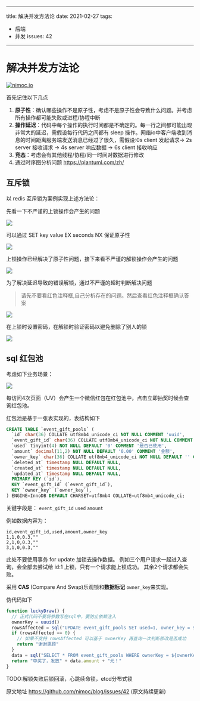 ----
title: 解决并发方法论
date: 2021-02-27
tags:
- 后端
- 并发
issues: 42
----

# 解决并发方法论

[![nimoc.io](http://nimoc.io/notice/index.svg)](https://nimoc.io/notice/)

首先记住以下几点

1. **原子性**：确认哪些操作不是原子性，考虑不是原子性会导致什么问题。并考虑所有操作都可能失败或进程/协程中断
2. **操作延迟**：代码中每个操作的执行时间都是不确定的。每一行之间都可能出现非常大的延迟，需假设每行代码之间都有 sleep 操作。网络io中客户端收到消息的时间距离服务端发送消息已经过了很久，需假设:0s client 发起请求-> 2s server 接收请求 -> 4s server 响应数据 -> 6s client 接收响应
3. **竞态**：考虑会有其他线程/协程/同一时间对数据进行修改
4. 通过时序图分析问题 https://plantuml.com/zh/

## 互斥锁

以 redis 互斥锁为案例实现上述方法论：

先看一下不严谨的上锁操作会产生的问题


![](./concurrency_methodology/1-1.png)

可以通过 SET key value  EX seconds NX 保证原子性

![](./concurrency_methodology/1-2.png)

上锁操作已经解决了原子性问题，接下来看不严谨的解锁操作会产生的问题


![](./concurrency_methodology/1-3.png)

为了解决延迟导致的错误解锁，通过不严谨的超时判断解决问题

> 请先不要看红色注释框,自己分析存在的问题。然后查看红色注释框确认答案

![](./concurrency_methodology/1-4.png)

在上锁时设置密码，在解锁时验证密码以避免删除了别人的锁

![](./concurrency_methodology/1-5.png)

## sql 红包池

考虑如下业务场景：

![](./concurrency_methodology/turntable.jpg)

每访问4次页面（UV）会产生一个微信红包在红包池中，点击立即抽奖时候会查询红包池。

红包池是基于一张表实现的，表结构如下

```sql
CREATE TABLE `event_gift_pools` (
  `id` char(36) COLLATE utf8mb4_unicode_ci NOT NULL COMMENT 'uuid',
  `event_gift_id` char(36) COLLATE utf8mb4_unicode_ci NOT NULL COMMENT '活动礼品id',
  `used` tinyint(4) NOT NULL DEFAULT '0' COMMENT '是否已使用',
  `amount` decimal(11,2) NOT NULL DEFAULT '0.00' COMMENT '金额',
  `owner_key` char(36) COLLATE utf8mb4_unicode_ci NOT NULL DEFAULT '' COMMENT '',
  `deleted_at` timestamp NULL DEFAULT NULL,
  `created_at` timestamp NULL DEFAULT NULL,
  `updated_at` timestamp NULL DEFAULT NULL,
  PRIMARY KEY (`id`),
  KEY `event_gift_id` (`event_gift_id`),
  KEY `owner_key` (`owner_key`),
) ENGINE=InnoDB DEFAULT CHARSET=utf8mb4 COLLATE=utf8mb4_unicode_ci;
```

关键字段是： `event_gift_id` `used` `amount`

例如数据内容为：

```
id,event_gift_id,used,amount,owner_key
1,1,0,0.3,""
2,1,0,0.3,""
3,1,0,0.3,""
```


此处不要使用事务 for update 加锁去操作数据。
例如三个用户请求一起进入查询，会全部去尝试给 id:1 上锁，只有一个请求能上锁成功。
其余2个请求都会失败。

采用 **CAS** (Compare And Swap)乐观锁和**数据标记** `owner_key`来实现。

伪代码如下

```js
function luckyDraw() {
  // 正式代码不要将参数写在sql中，要防止依赖注入
  ownerKey = uuuid()
  rowsAffected = sql("UPDATE event_gift_pools SET used=1, owner_key = ${ownerKey}  WHERE event_gift_id = 1 AND used = 0 LIMIT 1")
  if (rowsAffected == 0) {
    // 如果不支持 rowsAffected 可以基于 ownerKey 再查询一次判断修改是否成功
    return "谢谢惠顾"
  }
  data = sql("SELECT * FROM event_gift_pools WHERE ownerKey = ${ownerKey} AND used=1 LIMIT 1")
  return "中奖了，发放" + data.amount + "元！"
}
```

TODO:解锁失败后锁回滚，心跳续命锁，etcd分布式锁

原文地址 https://github.com/nimoc/blog/issues/42 (原文持续更新)
